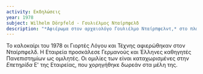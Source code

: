 ```yaml
---
activity: Εκδηλώσεις
year: 1978
subject: Wilhelm Dörpfeld - Γουλιέλμος Νταίρπφελδ
description: "*Αφιέρωμα στον αρχαιολόγο Γουλιέλμο Νταίρπφελντ,* στο πλαίσιο των Γιορτών Λόγου και Τέχνης, Αύγουστος 1978, που ήταν αφιερωμένες σε αυτόν. Τα κείμενα των έξι ομιλιών δημοσιεύτηκαν στην *Επετηρίδα Εταιρείας Λευκαδικών Μελετών,* τ. Ε', 1978-1980, Αθήνα 1982, σ. 11-85\+εικόνες."
---
```


Το καλοκαίρι του 1978 οι Γιορτές Λόγου και Τέχνης αφιερώθηκαν στον Νταίρπφελδ. Η Εταιρεία προσκάλεσε Γερμανούς και Έλληνες καθηγητές Πανεπιστημίων ως ομιλητές. Οι ομιλίες των είναι καταχωρισμένες στην *Επετηρίδα* Ε' της Εταιρείας, που χορηγήθηκε δωρεάν στα μέλη της.
